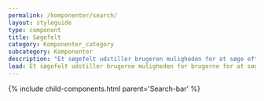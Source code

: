 ```yaml
---
permalink: /komponenter/search/
layout: styleguide
type: component
title: Søgefelt
category: Komponenter_category
subcategory: Komponenter
description: "Et søgefelt udstiller brugeren muligheden for at søge efter bestemt indhold på siden eller i løsningen."
lead: Et søgefelt udstiller brugerne muligheden for brugerne for at søge efter bestemt indhold på siden eller i løsningen.
---
```

{% include child-components.html parent='Search-bar' %}
